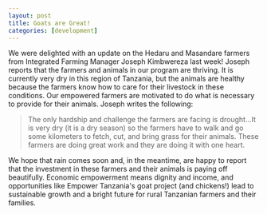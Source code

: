 ```yaml
---
layout: post
title: Goats are Great!
categories: [development]
---
```

We were delighted with an update on the Hedaru and Masandare farmers from Integrated Farming Manager Joseph Kimbwereza last week! Joseph reports that the farmers and animals in our program are thriving. It is currently very dry in this region of Tanzania, but the animals are healthy because the farmers know how to care for their livestock in these conditions. Our empowered farmers are motivated to do what is necessary to provide for their animals. Joseph writes the following:

<blockquote>
The only hardship and challenge the farmers are facing is drought...It is very dry (it is a dry season) so the farmers have to walk and go some kilometers to fetch, cut, and bring grass for their animals. These farmers are doing great work and they are doing it with one heart.
</blockquote>

We hope that rain comes soon and, in the meantime, are happy to report that the investment in these farmers and their animals is paying off beautifully. Economic empowerment means dignity and income, and opportunities like Empower Tanzania's goat project (and chickens!) lead to sustainable growth and a bright future for rural Tanzanian farmers and their families.

